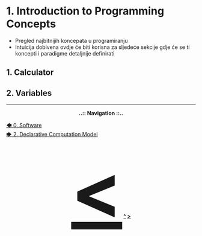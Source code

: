 # 1. Introduction to Programming Concepts

- Pregled najbitnijih koncepata u programiranju
- Intuicija dobivena ovdje će biti korisna za sljedeće sekcije gdje će se ti koncepti i paradigme detaljnije definirati

## 1. Calculator

## 2. Variables

---

<div align="center"><b>..:: Navigation ::..</b></div>

[🡄 0. Software](0-Software.md)  
[🡆 2. Declarative Computation Model](2-Declarative-Computation-Model.md)

<div align="center"><b><a href="0-Software.html" style="font-size: 200px;">
<</a> <a href="content.html">^</a> <a href="2-Declarative-Computation-Model.html">></a></b></div>
